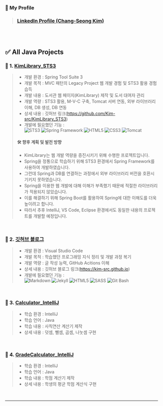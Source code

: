 ### 🎁 My Profile
> ### [LinkedIn Profile (Chang-Seong Kim)](https://www.linkedin.com/in/chang-seong-kim-7826142a0/)

<br>
<br>

## ✅ All Java Projects
### 📌 1. [KimLibrary_STS3](https://github.com/Kim-src/KimLibrary_STS3)
> - 개발 환경 : Spring Tool Suite 3
> - 개발 목적 : MVC 패턴의 Legacy Project 웹 개발 경험 및 STS3 활용 경험 습득
> - 개발 내용 : 도서관 웹 페이지(KimLibrary) 제작 및 도서 대여자 관리
> - 개발 역량 : STS3 활용, M-V-C 구축, Tomcat 서버 연동, 외부 라이브러리 이해, DB 생성, DB 연동
> - 상세 내용 : 깃허브 링크(https://github.com/Kim-src/KimLibrary_STS3)
> - 개발에 필요했던 기능 :  
> <img alt="STS3" src="https://img.shields.io/badge/STS3-6DB33F.svg?style=flat-square&logo=spring&logoColor=white" /> <img alt="Spring Framework" src="https://img.shields.io/badge/-Spring Framework-6DB33F?style=flat-square&logo=spring&logoColor=white" /> <img alt="HTML5" src="https://img.shields.io/badge/HTML5-E34F26.svg?style=flat-square&logo=html5&logoColor=white" /> <img alt="CSS3" src="https://img.shields.io/badge/CSS3-1572B6.svg?style=flat-square&logo=css3&logoColor=white" /> <img alt="Tomcat" src="https://img.shields.io/badge/Tomcat-F9AB00.svg?style=flat-square&logo=apache&logoColor=white" />
> 
> #### 🛠️ 향후 계획 및 발전 방향
> - KimLibrary는 웹 개발 역량을 증진시키기 위해 수행한 프로젝트입니다.
> - Spring을 정통으로 학습하기 위해 STS3 환경에서 Spring Framework를 사용하여 개발하였습니다.
> - 그런데 Spring과 DB를 연결하는 과정에서 외부 라이브러리 버전을 호환시기키지 못하였습니다.
> - Spring을 이용한 웹 개발에 대해 이해가 부족했기 때문에 적절한 라이브러리가 적용되지 않았습니다.
> - 이를 해결하기 위해 Spring Boot를 활용하여 Spring에 대한 이해도를 더욱 높이려고 합니다.
> - 따라서 추후 IntelliJ, VS Code, Eclipse 환경에서도 동일한 내용의 프로젝트를 개발할 예정입니다.

<br>

### 📌 2. [깃허브 블로그](https://github.com/Kim-src/Kim-src.github.io)
> - 개발 환경 : Visual Studio Code
> - 개발 목적 : 학습했던 프로그래밍 지식 정리 및 개발 과정 복기
> - 개발 역량 : 글 작성 능력, GitHub Acitions 이해
> - 상세 내용 : 깃허브 블로그 링크(https://kim-src.github.io)
> - 개발에 필요했던 기능 :  
> <img alt="Markdown" src="https://img.shields.io/badge/-Markdown-000000?style=flat-square&logo=markdown&logoColor=white" /> <img alt="Jekyll" src="https://img.shields.io/badge/-Jekyll-CC0000?style=flat-square&logo=jekyll&logoColor=white" /> <img alt="HTML5" src="https://img.shields.io/badge/-HTML5-E34F26?style=flat-square&logo=html5&logoColor=white" /> <img alt="SASS" src="https://img.shields.io/badge/-Sass-CC6699?style=flat-square&logo=sass&logoColor=white" /> <img alt="Git Bash" src="https://img.shields.io/badge/Git%20Bash-FFE000?style=flat&logo=git&logoColor=white" />

<br>

### 📌 3. [Calculator_IntelliJ](https://github.com/Kim-src/Calculator_IntelliJ)
> - 학습 환경 : IntelliJ
> - 학습 언어 : Java
> - 학습 내용 : 사칙연산 계산기 제작
> - 상세 내용 : 덧셈, 뺄셈, 곱셈, 나눗셈 구현

<br>

### 📌 4. [GradeCalculator_IntelliJ](https://github.com/Kim-src/GradeCalculator_IntelliJ)
> - 학습 환경 : IntelliJ
> - 학습 언어 : Java
> - 학습 내용 : 학점 계산기 제작
> - 상세 내용 : 학생의 평균 학점 계산식 구현

<br>

***

<br>
<br>
<br>
